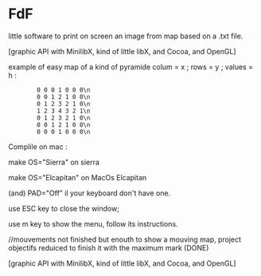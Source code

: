 # FdF
little software to print on screen an image from map based on a .txt file.

[graphic API with MinilibX, kind of little libX, and Cocoa, and OpenGL]

example of easy map of a kind of pyramide colum = x ; rows = y ; values = h :

            0 0 0 1 0 0 0\n
            0 0 1 2 1 0 0\n
            0 1 2 3 2 1 0\n
            1 2 3 4 3 2 1\n
            0 1 2 3 2 1 0\n
            0 0 1 2 1 0 0\n
            0 0 0 1 0 0 0\n 


Complile on mac :

make OS="Sierra" on sierra

make OS="Elcapitan" on MacOs Elcapitan

   (and)         PAD="Off" il your keyboard don't have one.


use ESC key to close the window;

use m key to show the menu, follow its instructions.






//mouvements not finished but enouth to show a mouving map, project objectifs reduiced to finish it with the maximum mark (DONE)


[graphic API with MinilibX, kind of little libX, and Cocoa, and OpenGL]
